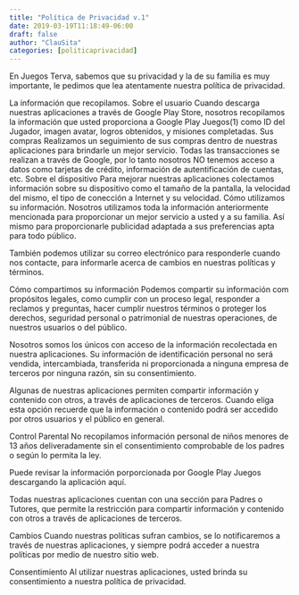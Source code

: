 ```yaml
---
title: "Política de Privacidad v.1"
date: 2019-03-19T11:18:49-06:00
draft: false
author: "ClauSita"
categories: [politicaprivacidad]
---
```


En Juegos Terva, sabemos que su privacidad y la de su familia es muy importante, le pedimos que lea atentamente nuestra política de privacidad.

La información que recopilamos.
Sobre el usuario
Cuando descarga nuestras aplicaciones a través de Google Play Store, nosotros recopilamos la información que usted proporciona a Google Play Juegos(1) como ID del Jugador, imagen avatar, logros obtenidos, y misiones completadas.
Sus compras
Realizamos un seguimiento de sus compras dentro de nuestras aplicaciones para brindarle un mejor servicio. Todas las transacciones se realizan a través de Google, por lo tanto nosotros NO tenemos acceso a datos como tarjetas de crédito, información de autentificación de cuentas, etc.
Sobre el dispositivo
Para mejorar nuestras aplicaciones colectamos información sobre su dispositivo como el tamaño de la pantalla, la velocidad del mismo, el tipo de conección a Internet y su velocidad.
Cómo utilizamos su información.
Nosotros utilizamos toda la información anteriormente mencionada para proporcionar un mejor servicio a usted y a su familia. Así mismo para proporcionarle publicidad adaptada a sus preferencias apta para todo público.

También podemos utilizar su correo electrónico para responderle cuando nos contacte, para informarle acerca de cambios en nuestras políticas y términos.

Cómo compartimos su información
Podemos compartir su información com propósitos legales, como cumplir con un proceso legal, responder a reclamos y preguntas, hacer cumplir nuestros términos o proteger los derechos, seguridad personal o patrimonial de nuestras operaciones, de nuestros usuarios o del público.

Nosotros somos los únicos con acceso de la información recolectada en nuestra aplicaciones. Su información de identificación personal no será vendida, intercambiada, transferida ni proporcionada a ninguna empresa de terceros por ninguna razón, sin su consentimiento.

Algunas de nuestras aplicaciones permiten compartir información y contenido con otros, a través de aplicaciones de terceros. Cuando eliga esta opción recuerde que la información o contenido podrá ser accedido por otros usuarios y el público en general.

Control Parental
No recopilamos información personal de niños menores de 13 años deliveradamente sin el consentimiento comprobable de los padres o según lo permita la ley.

Puede revisar la información porporcionada por Google Play Juegos descargando la aplicación aquí.

Todas nuestras aplicaciones cuentan con una sección para Padres o Tutores, que permite la restricción para compartir información y contenido con otros a través de aplicaciones de terceros.

Cambios
Cuando nuestras políticas sufran cambios, se lo notificaremos a través de nuestras aplicaciones, y siempre podrá acceder a nuestra políticas por medio de nuestro sitio web.

Consentimiento
Al utilizar nuestras aplicaciones, usted brinda su consentimiento a nuestra política de privacidad.